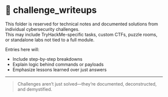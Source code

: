 # 🧠 challenge_writeups

This folder is reserved for technical notes and documented solutions from individual cybersecurity challenges.  
This may include TryHackMe-specific tasks, custom CTFs, puzzle rooms, or standalone labs not tied to a full module.

Entries here will:
- Include step-by-step breakdowns
- Explain logic behind commands or payloads
- Emphasize lessons learned over just answers

---

> Challenges aren’t just solved—they’re documented, deconstructed, and demystified.
